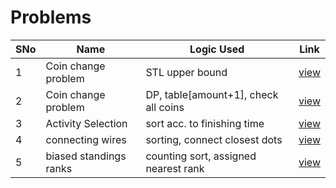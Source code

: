 # Problems

SNo | Name | Logic Used | Link |
----|------|------------|------|
1 | Coin change problem | STL upper bound | [view](coin_change.cpp)
2 | Coin change problem | DP, table[amount+1], check all coins | [view](coin_change_DP.cpp)
3 | Activity Selection | sort acc. to finishing time | [view](activity_selection.cpp)
4 | connecting wires | sorting, connect closest dots | [view](connecting_dots.cpp)
5 | biased standings ranks | counting sort, assigned nearest rank | [view](biased_standings.cpp)